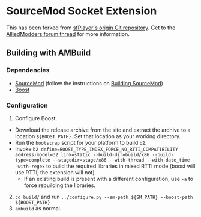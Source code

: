 # SourceMod Socket Extension
This has been forked from [sfPlayer´s origin Git repository](http://player.to/gitweb/index.cgi?p=sm-ext-socket.git). Get to the [AlliedModders forum thread](https://forums.alliedmods.net/showthread.php?t=67640) for more information.

## Building with AMBuild

### Dependencies
- [SourceMod][] (follow the instructions on [Building SourceMod][])
- [Boost][]

[SourceMod]: https://github.com/alliedmodders/sourcemod/
[Building SourceMod]: https://wiki.alliedmods.net/Building_SourceMod
[Boost]: http://www.boost.org/

### Configuration

1. Configure Boost.
  - Download the release archive from the site and extract the archive to a location
  `${BOOST_PATH}`.  Set that location as your working directory.
  - Run the `bootstrap` script for your platform to build `b2`.
  - Invoke `b2 define=BOOST_TYPE_INDEX_FORCE_NO_RTTI_COMPATIBILITY address-model=32 link=static --build-dir=build/x86 --build-type=complete --stagedir=stage/x86 --with-thread --with-date_time --with-regex`
  to build the required libraries in mixed RTTI mode (boost will use RTTI, the extension will
  not).
    - If an existing build is present with a different configuration, use `-a` to force
    rebuilding the libraries.
2. `cd build/` and run `../configure.py --sm-path ${SM_PATH} --boost-path ${BOOST_PATH}`
3. `ambuild` as normal.
